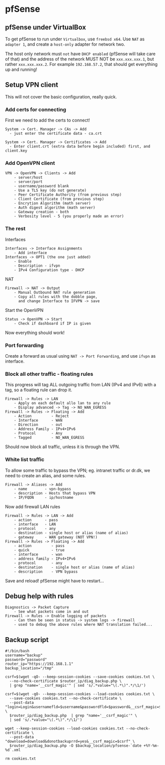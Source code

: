 # pfSense
## pfSense under VirtualBox 
To get pfSense to run under `Virtualbox`, use `freebsd x64`.
Use `NAT` as `adapter 1`, and create a `host-only` adapter for network two.

The host only network must `not` have `DHCP enabled` (pfSense will take care of that)
and the address of the network MUST NOT be `xxx.xxx.xxx.1`, but rather `xxx.xxx.xxx.2`.
For example `192.168.57.2`, that should get everything up and running!

## Setup VPN client
This will not cover the basic configuration, really quick.

### Add certs for connecting
First we need to add the certs to connect!
```
System -> Cert. Manager -> CAs -> Add
  - just enter the certificate data - ca.crt

System -> Cert. Manager -> Certificates -> Add
  - Enter client.crt (extra data before begin included) first, and client.key
```

### Add OpenVPN client
```
VPN -> OpenVPN -> Clients -> Add
    - server/host
    - server/port
    - username/password blank
    - Use a TLS key (do not generate)
    - Peer Certificate Authority (from previous step)
    - Client Certificate (from previous step)
    - Encrytion Algorithm (math server)
    - Auth digest algorithm (math server)
    - Gateway creation - both
    - Verbosity level - 5 (you properly made an error)
```

### The rest
Interfaces
```
Interfaces -> Interface Assignments
    - Add interface
Interfaces -> OPT1 (the one just added)
    - Enable
    - Description - ifvpn
    - IPv4 Configuration type - DHCP
```

NAT
```
Firewall -> NAT -> Output
    - Manual Outbound NAT rule generation
    - Copy all rules with the dobble page,
      and change Interface to IFVPN -> save
```

Start the OpenVPN
```
Status -> OpenVPN -> Start
    - Check if dashboard if IP is given
```

Now everything should work!

### Port forwarding
Create a forward as usual using `NAT -> Port Forwarding`, and use `ifvpn` as interface.

### Block all other traffic - floating rules
This progress will tag ALL outgoing traffic from LAN (IPv4 and IPv6) with a tag, so a floating rule can drop it.

```
Firewall -> Rules -> LAN 
    - Apply on each default allo lan to any rule
    - Display advanced -> Tag -> NO_WAN_EGRESS
Firewall -> Rules -> Floating -> Add
    - Action         - Reject
    - Interface      - WAN
    - Direction      - out
    - Address Family - IPv4+IPv6
    - Protocol       - Any
    - Tagged         - NO_WAN_EGRESS
```

Should now block all traffic, unless it is through the VPN.

### White list traffic
To allow some traffic to bypass the VPN; eg. intranet traffic or dr.dk, we need to create an alias, and some rules.

```
Firewall -> Aliases -> Add
    - name        - vpn-bypass
    - description - Hosts that bypass VPN
    - IP/FQDN     - ip/hostname
```

Now add firewall LAN rules

```
Firewall -> Rules -> LAN -> Add
    - action      - pass
    - interface   - LAN
    - protocol    - any
    - destination - single host or alias (name of alias)
    - gateway     - WAN gateway (NOT VPN!)
Firewall -> Rules -> Floating -> Add
    - action         - pass
    - quick          - true
    - interface      - wan
    - address family - IPv4+IPv6
    - protocol       - any
    - destination    - single host or alias (name of alias)
    - description    - VPN bypass
```

Save and reload! pfSense might have to restart...


## Debug help with rules
```
Diagnostics -> Packet Capture
    - See what packets come in and out
Firewall -> Rules -> Enable logging of packets
    - Can then be seen in status -> system logs -> firewall
    - used to debug the above rules where NAT translation failed...
```

## Backup script
```
#!/bin/bash
username="backup"
password="password"
router_ip="https://192.168.1.1"
backup_location="/tmp"

csrf=$(wget -qO- --keep-session-cookies --save-cookies cookies.txt \
  --no-check-certificate $router_ip/diag_backup.php \
  | grep "name='__csrf_magic'" | sed 's/.*value="\(.*\)".*/\1/')

csrf=$(wget -qO- --keep-session-cookies --load-cookies cookies.txt \
  --save-cookies cookies.txt --no-check-certificate \
  --post-data "login=Login&usernamefld=$username&passwordfld=$password&__csrf_magic=$csrf" \
  $router_ip/diag_backup.php  | grep "name='__csrf_magic'" \
  | sed 's/.*value="\(.*\)".*/\1/')

wget --keep-session-cookies --load-cookies cookies.txt --no-check-certificate \
  --post-data "download=download&donotbackuprrd=yes&__csrf_magic=$csrf" \
  $router_ip/diag_backup.php -O $backup_location/pfsense-`date +%Y-%m-%d`.xml

rm cookies.txt
```
